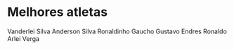 # Melhores atletas

Vanderlei Silva
Anderson Silva
Ronaldinho Gaucho
Gustavo Endres
Ronaldo
Arlei Verga